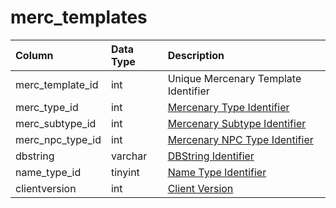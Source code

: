 # merc\_templates

| Column | Data Type | Description |
| :--- | :--- | :--- |
| merc\_template\_id | int | Unique Mercenary Template Identifier |
| merc\_type\_id | int | [Mercenary Type Identifier](merc_types.md) |
| merc\_subtype\_id | int | [Mercenary Subtype Identifier](merc_subtypes.md) |
| merc\_npc\_type\_id | int | [Mercenary NPC Type Identifier](merc_npc_types.md) |
| dbstring | varchar | [DBString Identifier](../client-files/db_str.md) |
| name\_type\_id | tinyint | [Name Type Identifier](merc_name_types.md) |
| clientversion | int | [Client Version](https://eqemu.gitbook.io/server/categories/reference-lists/client-version-bitmasks) |

